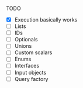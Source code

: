 TODO

- [x] Execution basically works
- [ ] Lists
- [ ] IDs
- [ ] Optionals
- [ ] Unions
- [ ] Custom scalars
- [ ] Enums
- [ ] Interfaces
- [ ] Input objects
- [ ] Query factory
